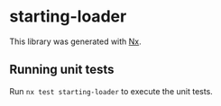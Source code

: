 # starting-loader

This library was generated with [Nx](https://nx.dev).

## Running unit tests

Run `nx test starting-loader` to execute the unit tests.
